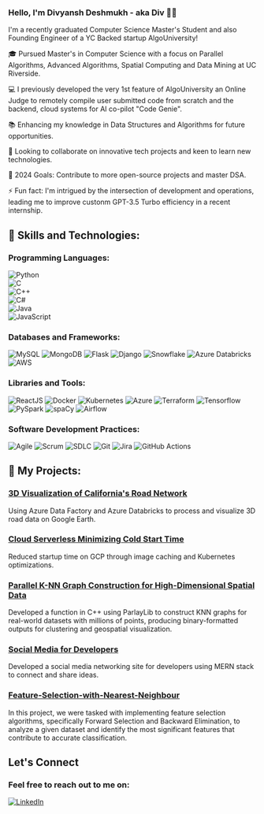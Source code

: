 ### Hello, I'm Divyansh Deshmukh - aka Div 👨‍💻

I'm a recently graduated Computer Science Master's Student and also Founding Engineer of a YC Backed startup AlgoUniversity!

🎓 Pursued Master's in Computer Science with a focus on Parallel Algorithms, Advanced Algorithms, Spatial Computing and Data Mining at UC Riverside.

💻 I previously developed the very 1st feature of AlgoUniversity an Online Judge to remotely compile user submitted code from scratch and the backend, cloud systems for AI co-pilot "Code Genie". 

📚 Enhancing my knowledge in Data Structures and Algorithms for future opportunities.

🤝 Looking to collaborate on innovative tech projects and keen to learn new technologies.

🎯 2024 Goals: Contribute to more open-source projects and master DSA.

⚡ Fun fact: I'm intrigued by the intersection of development and operations, leading me to improve custonm GPT-3.5 Turbo efficiency in a recent internship.

## 🚀 Skills and Technologies:

### Programming Languages:
![Python](https://img.shields.io/badge/-Python-3776AB?style=flat&logo=Python&logoColor=white)  
![C](https://img.shields.io/badge/-C-A8B9CC?style=flat&logo=C&logoColor=white)  
![C++](https://img.shields.io/badge/-C++-00599C?style=flat&logo=C%2B%2B&logoColor=white)  
![C#](https://img.shields.io/badge/-C%23-239120?style=flat&logo=C-Sharp&logoColor=white)  
![Java](https://img.shields.io/badge/-Java-007396?style=flat&logo=Java&logoColor=white)  
![JavaScript](https://img.shields.io/badge/-JavaScript-F7DF1E?style=flat&logo=javascript&logoColor=black)


### Databases and Frameworks:
![MySQL](https://img.shields.io/badge/-MySQL-4479A1?style=flat&logo=mysql&logoColor=white)
![MongoDB](https://img.shields.io/badge/-MongoDB-47A248?style=flat&logo=mongodb&logoColor=white)
![Flask](https://img.shields.io/badge/-Flask-000000?style=flat&logo=Flask&logoColor=white)
![Django](https://img.shields.io/badge/-Django-092E20?style=flat&logo=Django&logoColor=white)
![Snowflake](https://img.shields.io/badge/-Snowflake-29B5E8?style=flat&logo=Snowflake&logoColor=white)
![Azure Databricks](https://img.shields.io/badge/-Azure%20Databricks-FF3621?style=flat&logo=Azure-Databricks&logoColor=white)
![AWS](https://img.shields.io/badge/-AWS-232F3E?style=flat&logo=amazon-aws&logoColor=white)

### Libraries and Tools:
![ReactJS](https://img.shields.io/badge/-ReactJS-61DAFB?style=flat&logo=react&logoColor=black)
![Docker](https://img.shields.io/badge/-Docker-2496ED?style=flat&logo=Docker&logoColor=white)
![Kubernetes](https://img.shields.io/badge/-Kubernetes-326CE5?style=flat&logo=Kubernetes&logoColor=white)
![Azure](https://img.shields.io/badge/-Azure-0089D6?style=flat&logo=microsoft-azure&logoColor=white)
![Terraform](https://img.shields.io/badge/-Terraform-623CE4?style=flat&logo=Terraform&logoColor=white)
![Tensorflow](https://img.shields.io/badge/-Tensorflow-FF6F00?style=flat&logo=Tensorflow&logoColor=white)
![PySpark](https://img.shields.io/badge/-PySpark-E25A1C?style=flat&logo=Apache-Spark&logoColor=white)
![spaCy](https://img.shields.io/badge/-spaCy-09A3D5?style=flat&logo=spaCy&logoColor=white)
![Airflow](https://img.shields.io/badge/-Airflow-017CEE?style=flat&logo=Apache-Airflow&logoColor=white)

### Software Development Practices:
![Agile](https://img.shields.io/badge/-Agile-007396?style=flat)
![Scrum](https://img.shields.io/badge/-Scrum-008680?style=flat)
![SDLC](https://img.shields.io/badge/-SDLC-FCC624?style=flat)
![Git](https://img.shields.io/badge/-Git-F05032?style=flat&logo=git&logoColor=white)
![Jira](https://img.shields.io/badge/-Jira-0052CC?style=flat&logo=jira&logoColor=white)
![GitHub Actions](https://img.shields.io/badge/-GitHub%20Actions-2088FF?style=flat&logo=github-actions&logoColor=white)

## 🚀 My Projects:

### [3D Visualization of California's Road Network](https://github.com/divyanshdeshmukh/3D-Visualization-of-California-s-Road-Network)
Using Azure Data Factory and Azure Databricks to process and visualize 3D road data on Google Earth.

### [Cloud Serverless Minimizing Cold Start Time](https://github.com/divyanshdeshmukh/Cloud-Serverless-Fast-Start-Minimizing-Cold-Start-Time)
Reduced startup time on GCP through image caching and Kubernetes optimizations.

### [Parallel K-NN Graph Construction for High-Dimensional Spatial Data](https://github.com/divyanshdeshmukh/KDtree)
Developed a function in C++ using ParlayLib to construct KNN graphs for real-world datasets with millions of
points, producing binary-formatted outputs for clustering and geospatial visualization.

### [Social Media for Developers](https://github.com/divyanshdeshmukh/devconnector)
Developed a social media networking site for developers using MERN stack to connect and share ideas.

### [Feature-Selection-with-Nearest-Neighbour](https://github.com/divyanshdeshmukh/Feature-Selection-with-Nearest-Neighbour)
In this project, we were tasked with implementing feature selection algorithms, specifically Forward Selection and Backward Elimination, to analyze a given dataset and identify the most significant features that contribute to accurate classification.

## Let's Connect
### Feel free to reach out to me on:
[![LinkedIn](https://img.shields.io/badge/LinkedIn-blue?style=flat&logo=linkedin&logoColor=white)](https://www.linkedin.com/in/divyanshdeshmukh/)

